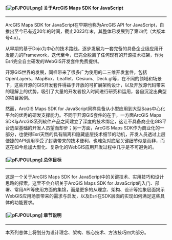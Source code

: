 #### [![pFJPOUI.png](https://s11.ax1x.com/2024/02/17/pFJPOUI.png)] 关于ArcGIS Maps SDK for JavaScript
---
ArcGIS Maps SDK for JavaScript在早期也称为ArcGIS API for JavaScript，自推出至今已有近20年的时间，截止2023年末，其整体已发展到了第四代（大版本号4.x）。

从早期的基于Dojo为中心的技术路线，逐步发展为一套完备的具备企业级应用开发能力的Framework，迭代至今，已完全脱离了任何现有的开源技术框架，作为Esri完全自主研发的WebGIS开发套件免费提供。

开源GIS世界的发展，同样带来了很多广为使用的二三维开发套件，包括OpenLayers，MapBox、Leaflet、Cesium、Deck.gl等，在不同的领域和场景下，这些开源的GIS开发套件得益于开放的可扩展架构设计，以及开放源代码带来的理解上的优势，吸引了大量的开发者投入时间进行研究和运用，各自沉淀出典型的项目案例。

然而，ArcGIS Maps SDK for JavaScript同样具备从小型应用到大型Saas中心化平台的优秀的研发支撑能力。不同于开源GIS套件的在于，一方面ArcGIS Maps SDK与ArcGIS系列软件产品之间建立了深度的技术绑定，这让不具备商业化GIS平台选型基础的开发人员望而却步；另一方面，ArcGIS Maps SDK作为商业化的一部分，也使得Esri天然的具有隔离和隐藏底层技术细节的动机，开发人员透过上层便捷的API调用享受了封装带来的技术便利，也难免对底层关键细节似是而非，而这在如今愈加大型化、复杂化的WebGIS应用开发过程中几乎是不可避免的。

#### [![pFJPOUI.png](https://s11.ax1x.com/2024/02/17/pFJPOUI.png)] 总体目标
---
这是一个关于ArcGIS Maps SDK for JavaScript中的关键技术、实用技巧和设计思路的探索，这里不会介绍关于ArcGIS Maps SDK for JavaScript的入门、部署、常用API等使用方面的集锦，而是更多的从理念、架构、设计等抽象层面揭示WebGIS应用场景带来的需求与启发，以及Esri在SDK层面的实现如何满足这些具体的功能要求。

#### [![pFJPOUI.png](https://s11.ax1x.com/2024/02/17/pFJPOUI.png)] 章节说明
---
本系列总体上将划分为设计理念、架构、核心技术、方法技巧四大部分。
